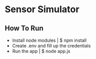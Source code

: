 # Sensor Simulator
## How To Run
* Install node modules | $ npm install
* Create .env and fill up the credentials
* Run the app | $ node app.js
